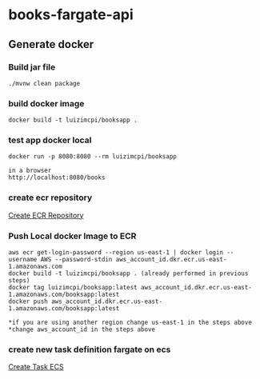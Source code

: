 # books-fargate-api

## Generate docker 

### Build jar file
```
./mvnw clean package
```

### build docker image
```
docker build -t luizimcpi/booksapp .
```

### test app docker local
```
docker run -p 8080:8080 --rm luizimcpi/booksapp

in a browser
http://localhost:8080/books
```

### create ecr repository
[Create ECR Repository](https://aws.amazon.com/pt/ecr/) 

### Push Local docker Image to ECR 
```
aws ecr get-login-password --region us-east-1 | docker login --username AWS --password-stdin aws_account_id.dkr.ecr.us-east-1.amazonaws.com
docker build -t luizimcpi/booksapp . (already performed in previous steps)
docker tag luizimcpi/booksapp:latest aws_account_id.dkr.ecr.us-east-1.amazonaws.com/booksapp:latest
docker push aws_account_id.dkr.ecr.us-east-1.amazonaws.com/booksapp:latest

*if you are using another region change us-east-1 in the steps above
*change aws_account_id in the steps above
```

### create new task definition fargate on ecs
[Create Task ECS](https://aws.amazon.com/pt/ecs/)